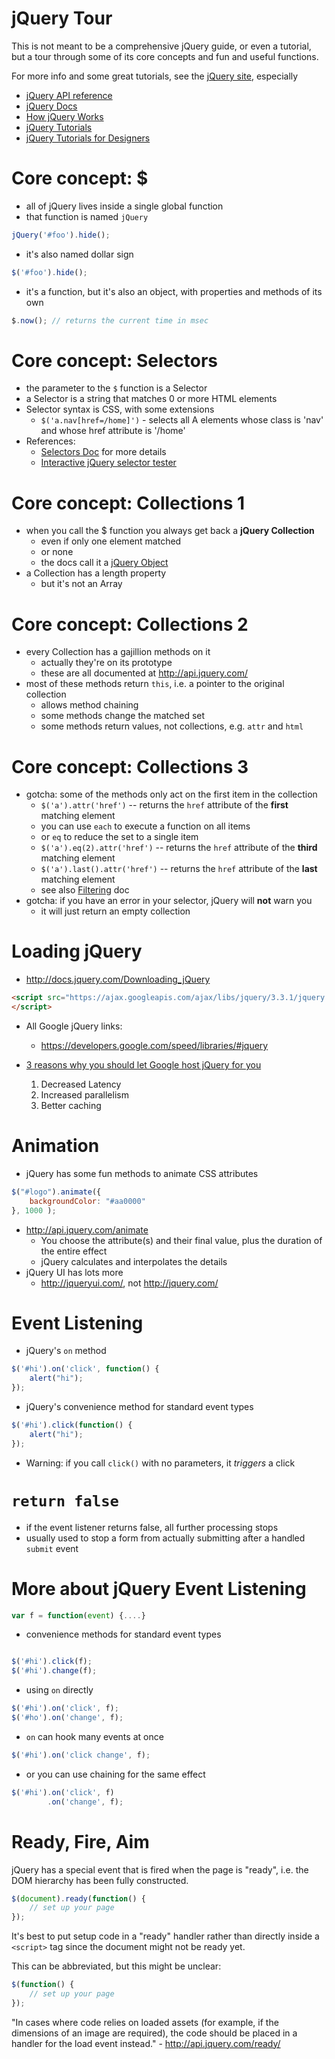 # jQuery Tour

This is not meant to be a comprehensive jQuery guide, or even a tutorial, but a tour through some of its core concepts and fun and useful functions.

For more info and some great tutorials, see the [jQuery site](http://jquery.com/), especially

  * [jQuery API reference](http://api.jquery.com/)
  * [jQuery Docs](http://docs.jquery.com/Main_Page)
  * [How jQuery Works](http://docs.jquery.com/How_jQuery_Works)
  * [jQuery Tutorials](http://docs.jquery.com/Tutorials)
  * [jQuery Tutorials for Designers](http://webdesignerwall.com/tutorials/jquery-tutorials-for-designers)

# Core concept: $

* all of jQuery lives inside a single global function
* that function is named `jQuery`

```javascript
jQuery('#foo').hide();
```

* it's also named dollar sign

```javascript
$('#foo').hide();
```

* it's a function, but it's also an object, with properties and methods of its own

```javascript
$.now(); // returns the current time in msec
```

# Core concept: Selectors

* the parameter to the `$` function is a Selector
* a Selector is a string that matches 0 or more HTML elements
* Selector syntax is CSS, with some extensions
  * `$('a.nav[href=/home]')` - selects all A elements whose class is 'nav' and whose href attribute is '/home'
* References:
  * [Selectors Doc](http://api.jquery.com/category/selectors/) for more details
  * [Interactive jQuery selector tester](http://www.woods.iki.fi/interactive-jquery-tester.html)

# Core concept: Collections 1

* when you call the $ function you always get back a **jQuery Collection**
  * even if only one element matched
  * or none
  * the docs call it a [jQuery Object](http://api.jquery.com/Types/#jQuery)
* a Collection has a length property
  * but it's not an Array

# Core concept: Collections 2

* every Collection has a gajillion methods on it
  * actually they're on its prototype
  * these are all documented at <http://api.jquery.com/>
* most of these methods return `this`, i.e. a pointer to the original collection
  * allows method chaining
  * some methods change the matched set
  * some methods return values, not collections, e.g. `attr` and `html`

# Core concept: Collections 3

* gotcha: some of the methods only act on the first item in the collection
  * `$('a').attr('href')` -- returns the `href` attribute of the **first** matching element
  * you can use `each` to execute a function on all items
  * or `eq` to reduce the set to a single item
  * `$('a').eq(2).attr('href')` -- returns the `href` attribute of the **third** matching element
  * `$('a').last().attr('href')` -- returns the `href` attribute of the **last** matching element
  * see also [Filtering](http://api.jquery.com/category/traversing/filtering/) doc
* gotcha: if you have an error in your selector, jQuery will **not** warn you
  * it will just return an empty collection

# Loading jQuery

* <http://docs.jquery.com/Downloading_jQuery>

```html
<script src="https://ajax.googleapis.com/ajax/libs/jquery/3.3.1/jquery.min.js">
</script>
```

* All Google jQuery links:
  - <https://developers.google.com/speed/libraries/#jquery>

* [3 reasons why you should let Google host jQuery for you](http://encosia.com/2008/12/10/3-reasons-why-you-should-let-google-host-jquery-for-you/)
  1. Decreased Latency
  2. Increased parallelism
  3. Better caching

# Animation

* jQuery has some fun methods to animate CSS attributes

```javascript
$("#logo").animate({
    backgroundColor: "#aa0000"
}, 1000 );
```
* <http://api.jquery.com/animate>
  * You choose the attribute(s) and their final value, plus the duration of the entire effect
  * jQuery calculates and interpolates the details
* jQuery UI has lots more
  * <http://jqueryui.com/>, not <http://jquery.com/>

# Event Listening

* jQuery's `on` method

```javascript
$('#hi').on('click', function() {
    alert("hi");
});
```

* jQuery's convenience method for standard event types

```javascript
$('#hi').click(function() {
    alert("hi");
});
```

* Warning: if you call `click()` with no parameters, it *triggers* a click

# `return false`

* if the event listener returns false, all further processing stops
* usually used to stop a form from actually submitting after a handled `submit` event

# More about jQuery Event Listening

```javascript
var f = function(event) {....}
```

* convenience methods for standard event types

```javascript

$('#hi').click(f);
$('#hi').change(f);
```

* using `on` directly

```javascript
$('#hi').on('click', f);
$('#ho').on('change', f);
```

* `on` can hook many events at once

```javascript
$('#hi').on('click change', f);
```
* or you can use chaining for the same effect

```javascript
$('#hi').on('click', f)
        .on('change', f);
```

# Ready, Fire, Aim

jQuery has a special event that is fired when the page is "ready", i.e. the DOM hierarchy has been fully constructed.

```javascript
$(document).ready(function() {
    // set up your page
});
```

It's best to put setup code in a "ready" handler rather than directly inside a `<script>` tag since the document might not be ready yet.

This can be abbreviated, but this might be unclear:

```javascript
$(function() {
    // set up your page
});
```

"In cases where code relies on loaded assets (for example, if the dimensions of an image are required), the code should be placed in a handler for the load event instead." - <http://api.jquery.com/ready/>
